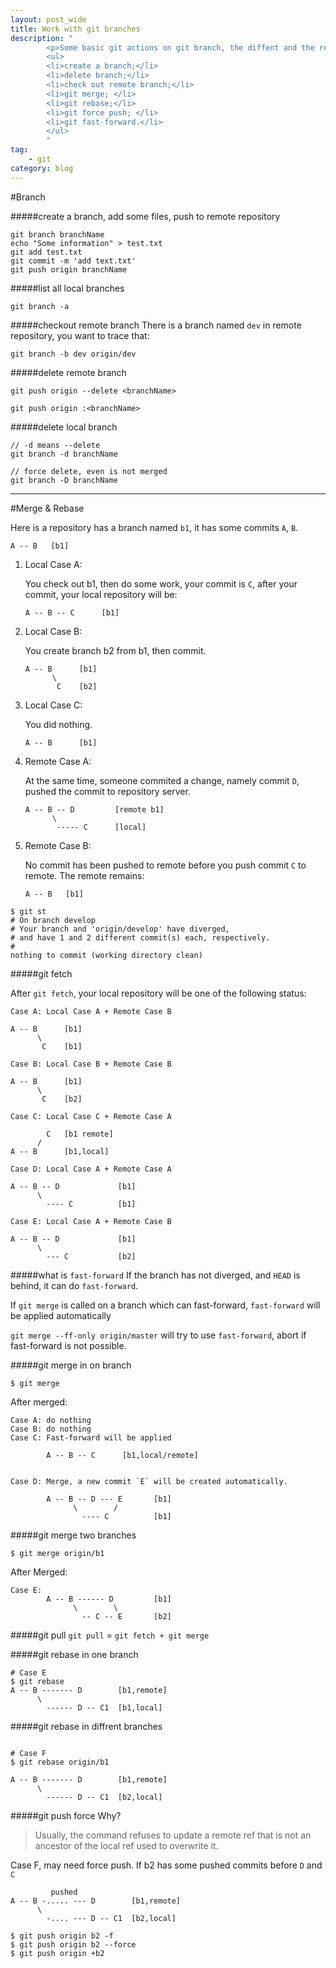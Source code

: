 ```yaml
---
layout: post_wide
title: Work with git branches
description: "
        <p>Some basic git actions on git branch, the diffent and the relate between them: </p>
        <ul>
        <li>create a branch;</li>
        <li>delete branch;</li>
        <li>check out remote branch;</li>
        <li>git merge; </li>
        <li>git rebase;</li>
        <li>git force push; </li>
        <li>git fast-forward.</li>
        </ul>
        "
tag:
    - git
category: blog
---
```

#Branch

#####create a branch, add some files, push to remote repository

```
git branch branchName
echo "Some information" > test.txt
git add test.txt
git commit -m 'add text.txt'
git push origin branchName
```

#####list all local branches

    git branch -a

#####checkout remote branch
There is a branch named `dev` in remote repository, you want to trace that:

    git branch -b dev origin/dev

#####delete remote branch

    git push origin --delete <branchName>
    
    git push origin :<branchName>

#####delete local branch

    // -d means --delete
    git branch -d branchName
    
    // force delete, even is not merged
    git branch -D branchName

---
#Merge & Rebase

Here is a repository has a branch named `b1`, it has some commits  `A`, `B`.
```
A -- B   [b1]
```

1. Local Case A:

    You check out b1, then do some work, your commit is `C`, after your commit, your local repository will be:
    
    ```
    A -- B -- C      [b1]
    ```
2. Local Case B:

    You create branch b2 from b1, then commit.
    
    ```
    A -- B      [b1]
          \
           C    [b2]
    ```
3. Local Case C:

    You did nothing.
    ```
    A -- B      [b1]
    ```

4. Remote Case A:

    At the same time, someone commited a change, namely commit `D`, pushed the commit to repository server. 

    ```
    A -- B -- D         [remote b1]
          \
           ----- C      [local]
    ```
5. Remote Case B:

    No commit has been pushed to remote before you push commit `C` to remote. The remote remains:

    ```
    A -- B   [b1]
    ```

```
$ git st
# On branch develop
# Your branch and 'origin/develop' have diverged,
# and have 1 and 2 different commit(s) each, respectively.
#
nothing to commit (working directory clean)
```

#####git fetch

After `git fetch`, your local repository will be one of the following status:

```
Case A: Local Case A + Remote Case B

A -- B      [b1]
      \
       C    [b1]

Case B: Local Case B + Remote Case B

A -- B      [b1]
      \
       C    [b2]

Case C: Local Case C + Remote Case A

        C   [b1 remote]
      /
A -- B      [b1,local]

Case D: Local Case A + Remote Case A

A -- B -- D             [b1]
      \
        ---- C          [b1]

Case E: Local Case A + Remote Case B

A -- B -- D             [b1]
      \
        --- C           [b2]
```

#####what is `fast-forward`
If the branch has not diverged, and `HEAD` is behind, it can do `fast-forward`.

If `git merge` is called on a branch which can fast-forward, `fast-forward` will be applied automatically

`git merge --ff-only origin/master` will try to use `fast-forward`, abort if fast-forward is not possible.

#####git merge in on branch

```
$ git merge
```

After merged:

```
Case A: do nothing
Case B: do nothing
Case C: Fast-forward will be applied

        A -- B -- C      [b1,local/remote]
        
        
Case D: Merge, a new commit `E` will be created automatically.

        A -- B -- D --- E       [b1]
              \        /
                ---- C          [b1]

```
#####git merge two branches

```
$ git merge origin/b1
```

After Merged:

```
Case E:
        A -- B ------ D         [b1]
              \        \
                -- C -- E       [b2]
```

#####git pull
`git pull` = `git fetch + git merge`

#####git rebase in one branch
```
# Case E
$ git rebase
A -- B ------- D        [b1,remote]
      \
        ------ D -- C1  [b1,local]
```
#####git rebase in diffrent branches
```

# Case F
$ git rebase origin/b1

A -- B ------- D        [b1,remote]
      \
        ------ D -- C1  [b2,local]
```

#####git push force
Why?

> Usually, the command refuses to update a remote ref that is not an ancestor of the local ref used to overwrite it.

Case F, may need force push. If b2 has some pushed commits before `D` and `C`

```
         pushed
A -- B -..... --- D        [b1,remote]
      \
        -.... --- D -- C1  [b2,local]

```
```
$ git push origin b2 -f
$ git push origin b2 --force
$ git push origin +b2
```
